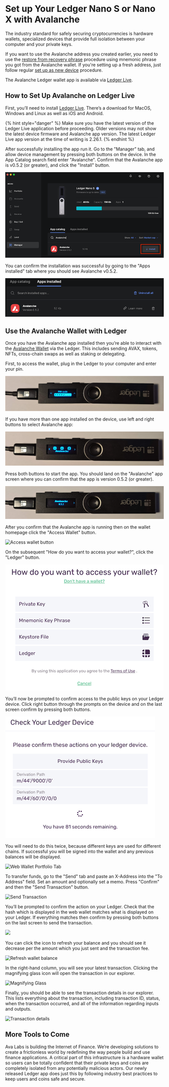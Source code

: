 # Set up Your Ledger Nano S or Nano X with Avalanche

The industry standard for safely securing cryptocurrencies is hardware wallets, specialized devices that provide full isolation between your computer and your private keys.

If you want to use the Avalanche address you created earlier, you need to use the [restore from recovery phrase](https://support.ledger.com/hc/en-us/articles/360005434914) procedure using mnemonic phrase you got from the Avalanche wallet. If you're setting up a fresh address, just follow regular [set up as new device](https://support.ledger.com/hc/en-us/articles/360000613793-Set-up-as-new-device) procedure.

The Avalanche Ledger wallet app is available via [Ledger Live](https://www.ledger.com/ledger-live).

## How to Set Up Avalanche on Ledger Live <a id="1c80"></a>

First, you’ll need to install [Ledger Live](https://www.ledger.com/ledger-live). There’s a download for MacOS, Windows and Linux as well as iOS and Android.

{% hint style="danger" %}
Make sure you have the latest version of the Ledger Live application before proceeding. Older versions may not show the latest device firmware and Avalanche app version. The latest Ledger Live app version at the time of writing is 2.26.1.
{% endhint %}

After successfully installing the app run it. Go to the "Manager" tab, and allow device management by pressing both buttons on the device. In the App Catalog search field enter "Avalanche". Confirm that the Avalanche app is v0.5.2 \(or greater\), and click the "Install" button.

![Avalanche Ledger app install button](../../../.gitbook/assets/ledger-06-live-install.png)

You can confirm the installation was successful by going to the "Apps installed" tab where you should see Avalanche v0.5.2.

![Avalanche Ledger app install button](../../../.gitbook/assets/ledger-07-live-version.png)

## Use the Avalanche Wallet with Ledger <a id="48a3"></a>

Once you have the Avalanche app installed then you’re able to interact with the [Avalanche Wallet](https://wallet.avax.network/) via the Ledger. This includes sending AVAX, tokens, NFTs, cross-chain swaps as well as staking or delegating.

First, to access the wallet, plug in the Ledger to your computer and enter your pin.

![PIN code screen](../../../.gitbook/assets/ledger-03-pin.png)

If you have more than one app installed on the device, use left and right buttons to select Avalanche app:

![Avalanche app](../../../.gitbook/assets/ledger-04-app-start.png)

Press both buttons to start the app. You should land on the "Avalanche" app screen where you can confirm that the app is version 0.5.2 \(or greater\).

![App version](../../../.gitbook/assets/ledger-05-app-version.png)

After you confirm that the Avalanche app is running then on the wallet homepage click the "Access Wallet" button.

![Access wallet button](https://miro.medium.com/max/2364/1*SC1uM5xFybz3lfPiKwOHUw.png)

On the subsequent "How do you want to access your wallet?", click the "Ledger" button.

![Ledger Access](../../../.gitbook/assets/ledger-01-wallet-access.png)

You’ll now be prompted to confirm access to the public keys on your Ledger device. Click right button through the prompts on the device and on the last screen confirm by pressing both buttons.

![](../../../.gitbook/assets/ledger-02-confirm-access.png)

You will need to do this twice, because different keys are used for different chains. If successful you will be signed into the wallet and any previous balances will be displayed.

![Web Wallet Portfolio Tab](../../../.gitbook/assets/web-wallet-portfolio-tab.png)

To transfer funds, go to the "Send" tab and paste an X-Address into the "To Address" field. Set an amount and optionally set a memo. Press "Confirm" and then the "Send Transaction" button.

![Send Transaction](../../../.gitbook/assets/send-transaction.png)

You’ll be prompted to confirm the action on your Ledger. Check that the hash which is displayed in the web wallet matches what is displayed on your Ledger. If everything matches then confirm by pressing both buttons on the last screen to send the transaction.

![](https://miro.medium.com/max/2932/1*XI8fzBRpDr0PXcuVQPHLvQ.png)

You can click the icon to refresh your balance and you should see it decrease per the amount which you just sent and the transaction fee.

![Refresh wallet balance](../../../.gitbook/assets/refresh-wallet-balance.png)

In the right-hand column, you will see your latest transaction. Clicking the magnifying glass icon will open the transaction in our explorer.

![Magnifying Glass](../../../.gitbook/assets/magnifying-glass.png)

Finally, you should be able to see the transaction details in our explorer. This lists everything about the transaction, including transaction ID, status, when the transaction occurred, and all of the information regarding inputs and outputs.

![Transaction details](../../../.gitbook/assets/transaction-details.png)

## More Tools to Come <a id="135b"></a>

Ava Labs is building the Internet of Finance. We’re developing solutions to create a frictionless world by redefining the way people build and use finance applications. A critical part of this infrastructure is a hardware wallet so users can be totally confident that their private keys and coins are completely isolated from any potentially malicious actors. Our newly released Ledger app does just this by following industry best practices to keep users and coins safe and secure.

